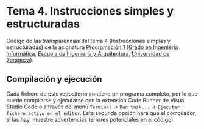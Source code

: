 # Tema 4. Instrucciones simples y estructuradas

Código de las transparencias del tema 4 (Instrucciones simples y estructuradas) de la asignatura [Programación 1](https://github.com/prog1-eina) ([Grado en Ingeniería Informática](https://webdiis.unizar.es/~silarri/coordinadorGrado/), [Escuela de Ingeniería y Arquitectura](https://eina.unizar.es/), [Universidad de Zaragoza](https://www.unizar.es/)).

## Compilación y ejecución

Cada fichero de este repositorio contiene un programa completo, por lo que puede compilarse y ejecutarse con la extensión Code Runner de Visual Studio Code o a través del menú ``Terminal`` &rarr; ``Run task...`` &rarr; ``Ejecutar fichero activo en el editor``. Esta segunda opción hará que el compilador, si las hay, muestre advertencias (errores potenciales en el código).
